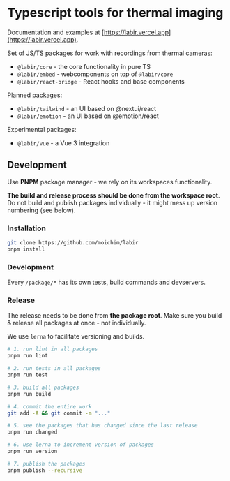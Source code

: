 # Typescript tools for thermal imaging

Documentation and examples at [https://labir.vercel.app](https://labir.vercel.app).

Set of JS/TS packages for work with recordings from thermal cameras:

- `@labir/core` - the core functionality in pure TS
- `@labir/embed` - webcomponents on top of `@labir/core`
- `@labir/react-bridge` - React hooks and base components

Planned packages:
- `@labir/tailwind` - an UI based on @nextui/react
- `@labir/emotion` - an UI based on @emotion/react

Experimental packages:
- `@labir/vue` - a Vue 3 integration

## Development

Use **PNPM** package manager - we rely on its workspaces functionality.

**The build and release process should be done from the workspace root**. Do not build and publish packages individually - it might mess up version numbering (see below).


### Installation

```bash
git clone https://github.com/moichim/labir
pnpm install
```

### Development

Every `/package/*` has its own tests, build commands and devservers.

### Release

The release needs to be done from **the package root**. Make sure you build & release all packages at once - not individually.

We use `lerna` to facilitate versioning and builds.

```bash
# 1. run lint in all packages
pnpm run lint

# 2. run tests in all packages
pnpm run test

# 3. build all packages
pnpm run build

# 4. commit the entire work
git add -A && git commit -m "..."

# 5. see the packages that has changed since the last release
pnpm run changed

# 6. use lerna to increment version of packages
pnpm run version

# 7. publish the packages
pnpm publish --recursive
```